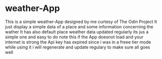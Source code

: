 # weather-App
This is a simple weather-App designed by me curtesy of The Odin Project 
It just display a simple data of  a place and some information concerning the wather 
It has also default place weather data updated regularly
its jus a simple one and easy to do 
note this if the App doesnot load and your internet is strong the Api key has expired since i was in a freee tier mode while using it 
i will regenerate and update regulary to make sure all goes well
